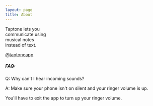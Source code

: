 ```yaml
---
layout: page
title: About
---
```


Taptone lets you<br>
communicate using<br>
musical notes<br>
instead of text.<br>

[@taptoneapp](https://twitter.com/taptoneapp)

##### FAQ:
Q: Why can't I hear incoming sounds?

A: Make sure your phone isn't on silent and your ringer volume is up. 

You'll have to exit the app to turn up your ringer volume.





